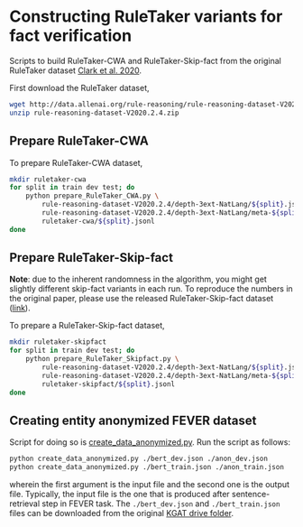 # Constructing RuleTaker variants for fact verification

Scripts to build RuleTaker-CWA and RuleTaker-Skip-fact from the original RuleTaker dataset [Clark et al. 2020](https://arxiv.org/abs/2002.05867).

First download the RuleTaker dataset,

```bash
wget http://data.allenai.org/rule-reasoning/rule-reasoning-dataset-V2020.2.4.zip
unzip rule-reasoning-dataset-V2020.2.4.zip
```

## Prepare RuleTaker-CWA

To prepare RuleTaker-CWA dataset,

```bash
mkdir ruletaker-cwa
for split in train dev test; do
    python prepare_RuleTaker_CWA.py \
        rule-reasoning-dataset-V2020.2.4/depth-3ext-NatLang/${split}.jsonl \
        rule-reasoning-dataset-V2020.2.4/depth-3ext-NatLang/meta-${split}.jsonl \
        ruletaker-cwa/${split}.jsonl
done
```

## Prepare RuleTaker-Skip-fact

**Note**: due to the inherent randomness in the algorithm, you might get slightly different skip-fact variants in each run. To reproduce the numbers in the original paper, please use the released RuleTaker-Skip-fact dataset ([link](https://drive.google.com/file/d/10QqJLTN5MKcm_xvcEgQnXT4EvOme6jdS/view?usp=sharing)).

To prepare a RuleTaker-Skip-fact dataset,

```bash
mkdir ruletaker-skipfact
for split in train dev test; do
    python prepare_RuleTaker_Skipfact.py \
        rule-reasoning-dataset-V2020.2.4/depth-3ext-NatLang/${split}.jsonl \
        rule-reasoning-dataset-V2020.2.4/depth-3ext-NatLang/meta-${split}.jsonl \
        ruletaker-skipfact/${split}.jsonl
done
```

## Creating entity anonymized FEVER dataset

Script for doing so is [create_data_anonymized.py](create_data_anonymized.py). Run the script as follows:

```bash
python create_data_anonymized.py ./bert_dev.json ./anon_dev.json
python create_data_anonymized.py ./bert_train.json ./anon_train.json
```

wherein the first argument is the input file and the second one is the output file. Typically, the input file is the one that is produced after sentence-retrieval step in FEVER task. The `./bert_dev.json` and `./bert_train.json` files can be downloaded from the original [KGAT drive folder](https://drive.google.com/drive/folders/1SHqsZqFqJ0EQksMrB6oh_k9O8biM0N3Q?usp=sharing).
